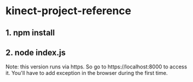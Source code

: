 # kinect-project-reference

## 1. npm install
## 2. node index.js

Note: this version runs via https. So go to https://localhost:8000 to access it. You'll have to add exception in the browser during the first time.

